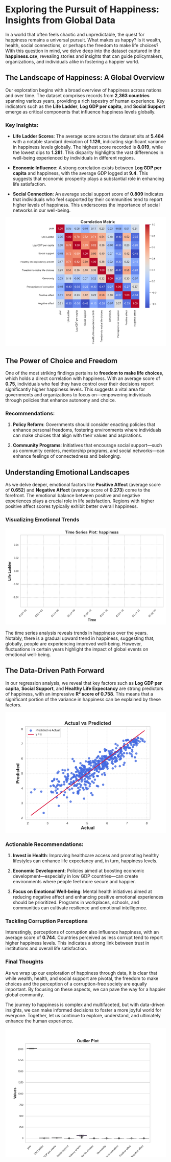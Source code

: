 # Exploring the Pursuit of Happiness: Insights from Global Data

In a world that often feels chaotic and unpredictable, the quest for happiness remains a universal pursuit. What makes us happy? Is it wealth, health, social connections, or perhaps the freedom to make life choices? With this question in mind, we delve deep into the dataset captured in the **happiness.csv**, revealing stories and insights that can guide policymakers, organizations, and individuals alike in fostering a happier world.

## The Landscape of Happiness: A Global Overview

Our exploration begins with a broad overview of happiness across nations and over time. The dataset comprises records from **2,363 countries** spanning various years, providing a rich tapestry of human experience. Key indicators such as the **Life Ladder**, **Log GDP per capita**, and **Social Support** emerge as critical components that influence happiness levels globally.

### Key Insights:

- **Life Ladder Scores**: The average score across the dataset sits at **5.484** with a notable standard deviation of **1.126**, indicating significant variance in happiness levels globally. The highest score recorded is **8.019**, while the lowest dips to **1.281**. This disparity highlights the vast differences in well-being experienced by individuals in different regions.
  
- **Economic Influence**: A strong correlation exists between **Log GDP per capita** and happiness, with the average GDP logged at **9.4**. This suggests that economic prosperity plays a substantial role in enhancing life satisfaction.
  
- **Social Connection**: An average social support score of **0.809** indicates that individuals who feel supported by their communities tend to report higher levels of happiness. This underscores the importance of social networks in our well-being.

![Image](correlation_matrix.png)

## The Power of Choice and Freedom

One of the most striking findings pertains to **freedom to make life choices**, which holds a direct correlation with happiness. With an average score of **0.75**, individuals who feel they have control over their decisions report significantly higher happiness levels. This suggests a vital area for governments and organizations to focus on—empowering individuals through policies that enhance autonomy and choice.

### Recommendations:

1. **Policy Reform**: Governments should consider enacting policies that enhance personal freedoms, fostering environments where individuals can make choices that align with their values and aspirations.
  
2. **Community Programs**: Initiatives that encourage social support—such as community centers, mentorship programs, and social networks—can enhance feelings of connectedness and belonging.

## Understanding Emotional Landscapes

As we delve deeper, emotional factors like **Positive Affect** (average score of **0.652**) and **Negative Affect** (average score of **0.273**) come to the forefront. The emotional balance between positive and negative experiences plays a crucial role in life satisfaction. Regions with higher positive affect scores typically exhibit better overall happiness.

### Visualizing Emotional Trends

![Image](time_series.png)

The time series analysis reveals trends in happiness over the years. Notably, there is a gradual upward trend in happiness, suggesting that, globally, people are experiencing improved well-being. However, fluctuations in certain years highlight the impact of global events on emotional well-being.

## The Data-Driven Path Forward

In our regression analysis, we reveal that key factors such as **Log GDP per capita**, **Social Support**, and **Healthy Life Expectancy** are strong predictors of happiness, with an impressive **R² score of 0.758**. This means that a significant portion of the variance in happiness can be explained by these factors.

![Image](regression_plot.png)

### Actionable Recommendations:

1. **Invest in Health**: Improving healthcare access and promoting healthy lifestyles can enhance life expectancy and, in turn, happiness levels.
  
2. **Economic Development**: Policies aimed at boosting economic development—especially in low GDP countries—can create environments where people feel more secure and happier.

3. **Focus on Emotional Well-being**: Mental health initiatives aimed at reducing negative affect and enhancing positive emotional experiences should be prioritized. Programs in workplaces, schools, and communities can cultivate resilience and emotional intelligence.

### Tackling Corruption Perceptions

Interestingly, perceptions of corruption also influence happiness, with an average score of **0.744**. Countries perceived as less corrupt tend to report higher happiness levels. This indicates a strong link between trust in institutions and overall life satisfaction.

### Final Thoughts

As we wrap up our exploration of happiness through data, it is clear that while wealth, health, and social support are pivotal, the freedom to make choices and the perception of a corruption-free society are equally important. By focusing on these aspects, we can pave the way for a happier global community.

The journey to happiness is complex and multifaceted, but with data-driven insights, we can make informed decisions to foster a more joyful world for everyone. Together, let us continue to explore, understand, and ultimately enhance the human experience.

![Image](outlier_plot.png)

